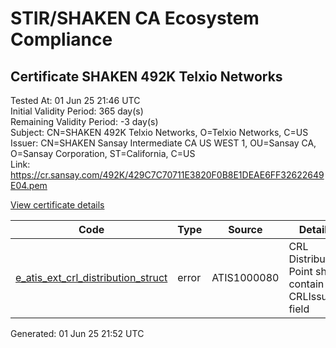 # STIR/SHAKEN CA Ecosystem Compliance

## Certificate SHAKEN 492K Telxio Networks

Tested At: 01 Jun 25 21:46 UTC\
Initial Validity Period: 365 day(s)\
Remaining Validity Period: -3 day(s)\
Subject: CN=SHAKEN 492K Telxio Networks, O=Telxio Networks, C=US\
Issuer: CN=SHAKEN Sansay Intermediate CA US WEST 1, OU=Sansay CA, O=Sansay Corporation, ST=California, C=US\
Link: https://cr.sansay.com/492K/429C7C70711E3820F0B8E1DEAE6FF32622649E04.pem

[View certificate details](https://x509.io/?cert=MIICsjCCAlegAwIBAgIUQpx8cHEeOCDwuOHerm%2FzJiJkngQwCgYIKoZIzj0EAwIwgYUxCzAJBgNVBAYTAlVTMRMwEQYDVQQIDApDYWxpZm9ybmlhMRswGQYDVQQKDBJTYW5zYXkgQ29ycG9yYXRpb24xEjAQBgNVBAsMCVNhbnNheSBDQTEwMC4GA1UEAwwnU0hBS0VOIFNhbnNheSBJbnRlcm1lZGlhdGUgQ0EgVVMgV0VTVCAxMB4XDTI0MDUyOTA2MzU1NFoXDTI1MDUyOTA2MzU1NFowTTELMAkGA1UEBhMCVVMxGDAWBgNVBAoMD1RlbHhpbyBOZXR3b3JrczEkMCIGA1UEAwwbU0hBS0VOIDQ5MksgVGVseGlvIE5ldHdvcmtzMFkwEwYHKoZIzj0CAQYIKoZIzj0DAQcDQgAEIXbZh%2FdgFBpgxPIWcxQzGhinJE6srvZsN3pPnv4HA2TiNp2klT9ghjON%2FZS0hF8yCiaqupoJcVDFJxTAsneBuKOB2zCB2DAWBggrBgEFBQcBGgQKMAigBhYENDkySzAXBgNVHSAEEDAOMAwGCmCGSAGG%2FwkBAQQwHQYDVR0OBBYEFK7GzAj3rc6wz%2FFBNKTz76bcZh49MB8GA1UdIwQYMBaAFKzTk%2FVDQ8wKvkVYFxN9knzcwwFGMEcGA1UdHwRAMD4wPKA6oDiGNmh0dHBzOi8vYXV0aGVudGljYXRlLWFwaS5pY29uZWN0aXYuY29tL2Rvd25sb2FkL3YxL2NybDAMBgNVHRMBAf8EAjAAMA4GA1UdDwEB%2FwQEAwIHgDAKBggqhkjOPQQDAgNJADBGAiEAorWANNErJwNh1KLmIifAcLcAEOidqK9MK8Ir4zNwEmkCIQCx171lrbw3ASzo88Y2NZewHMiQsTdjmp%2BprmGwqSsctg%3D%3D)

| Code | Type | Source | Details |
|------|------|--------|---------|
| [e_atis_ext_crl_distribution_struct](../../ISSUES/e_atis_ext_crl_distribution_struct/README.md) | error | ATIS1000080 | CRL Distribution Point shall contain a CRLIssuer field |


Generated: 01 Jun 25 21:52 UTC